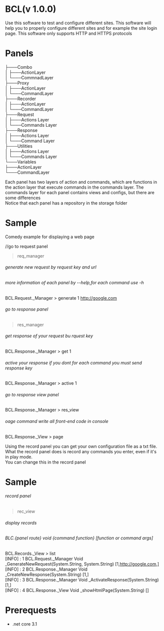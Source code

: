 # BCL(v 1.0.0)


Use this software to test and configure different sites. This software will help you to properly configure different sites and for example the site login page.
This software only supports HTTP and HTTPS protocols




# Panels
├───Combo  
│   ├───ActionLayer  
│   └───CommnadLayer  
├───Proxy  
│   ├───ActionLayer  
│   └───CommandLayer  
├───Recorder  
│   ├───ActionLayer  
│   └───CommandLayer  
├───Request  
│   ├───Actions Layer  
│   └───Commands Layer  
├───Response  
│   ├───Actions Layer  
│   └───Command Layer  
├───Utilities  
│   ├───Actions Layer  
│   └───Commands Layer  
└───Variables  
    ├───ActionLayer  
    └───CommandLayer  




Each panel has two layers of action and commands, which are functions in the action layer that execute commands in the commands layer.
The commands layer for each panel contains views and configs, but there are some differences  
Notice that each panel has a repository in the storage folder  
  
# Sample
Comedy example for displaying a web page  
  
//go to request panel  
> req_manager



###### generate new request by request key and url  
###### more information of each panel by --help,for each command use -h   
BCL.Request._Manager > generate 1 http://google.com  



###### go to response panel  
> res_manager
  
  
  
###### get response of your request bu rquest key  
BCL.Response._Manager > get 1  
  
  
  
###### active your response if you dont for each command you must send response key  
BCL.Response._Manager > active 1  
  
  
  
###### go to response view panel  
BCL.Response._Manager > res_view  
  
  
  
###### oage command write all front-end code in console  
BCL.Response._View > page    
  
  
  
  
  
Using the record panel you can get your own configuration file as a txt file.  
What the record panel does is record any commands you enter, even if it's in play mode.  
You can change this in the record panel  

# Sample
###### record panel  
> rec_view  


###### display records 
###### BLC.{panel route}  void {command function}  [function or command args]
BCL.Records._View > list  
[INFO] : 1      BCL.Request._Manager    Void _GenerateNewRequest(System.String, System.String)  [1,http://google.com,]  
[INFO] : 2      BCL.Response._Manager   Void _CreateNewResponse(System.String)  [1,]  
[INFO] : 3      BCL.Response._Manager   Void _ActivateResponse(System.String)   [1,]  
[INFO] : 4      BCL.Response._View      Void _showHtmlPage(System.String)       []  


# Prerequests
* .net core 3.1
